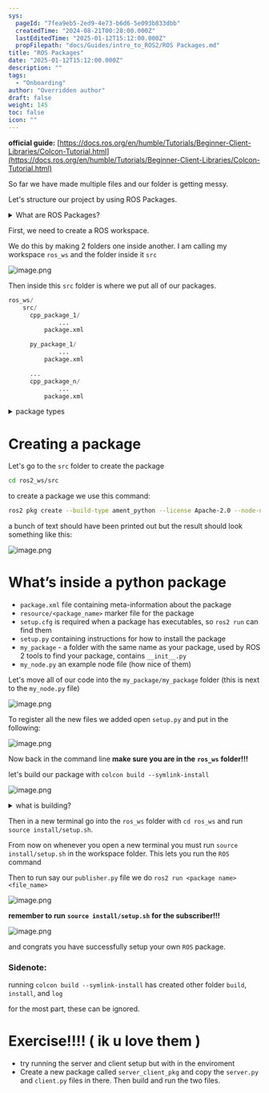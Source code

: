 ```yaml
---
sys:
  pageId: "7fea9eb5-2ed9-4e73-b6d6-5e093b833dbb"
  createdTime: "2024-08-21T00:28:00.000Z"
  lastEditedTime: "2025-01-12T15:12:00.000Z"
  propFilepath: "docs/Guides/intro_to_ROS2/ROS Packages.md"
title: "ROS Packages"
date: "2025-01-12T15:12:00.000Z"
description: ""
tags:
  - "Onboarding"
author: "Overridden author"
draft: false
weight: 145
toc: false
icon: ""
---
```


**official guide:** [https://docs.ros.org/en/humble/Tutorials/Beginner-Client-Libraries/Colcon-Tutorial.html](https://docs.ros.org/en/humble/Tutorials/Beginner-Client-Libraries/Colcon-Tutorial.html)

So far we have made multiple files and our folder is getting messy.

Let's structure our project by using ROS Packages.

<details>

<summary>What are ROS Packages?</summary>

ROS Packages are, as the name implies, packages of code that are highly sharable between ROS developers.

They consist of a folder, `package.xml` file, and source code

```python
      cpp_package_1/
		      ... imagine much code files here ..
          package.xml
```

</details>

First, we need to create a ROS workspace.

We do this by making 2 folders one inside another. I am calling my workspace `ros_ws` and the folder inside it `src`

![image.png](https://prod-files-secure.s3.us-west-2.amazonaws.com/d518164a-d88e-44d1-a4ee-3adb3bd8bce0/70706947-fd18-4537-a67b-e12946812d31/image.png?X-Amz-Algorithm=AWS4-HMAC-SHA256&X-Amz-Content-Sha256=UNSIGNED-PAYLOAD&X-Amz-Credential=ASIAZI2LB46624436KKR%2F20250216%2Fus-west-2%2Fs3%2Faws4_request&X-Amz-Date=20250216T150246Z&X-Amz-Expires=3600&X-Amz-Security-Token=IQoJb3JpZ2luX2VjEDQaCXVzLXdlc3QtMiJHMEUCIQCLlphYoMkB7T%2FdOQyqwNmtctjy6Y3bLEZB302xEI0zkgIgZzkaudDU6xbPbbk9oAWJUgyk4Nlwm6QF49J3kxzc6E4q%2FwMIXRAAGgw2Mzc0MjMxODM4MDUiDO%2FADYaJYZ3QXEpfCSrcAwh5FEF2%2FCo189VKGOfOhkAR6yiCDUrozvrSlhmHLm9zpy62Xe%2BmbU2icID1LZfP%2Bm1enRBbiB4kk59NdqUZaDIHanQmwUrMZNIO3gdntP75ourQawZlh7pRpjZfFwq5GLwc9jRcm0ydp8VQzr6u2Qg5clKqthgz2qlrLCcMMTt%2Bw2UMZqYMeL0e6U63eOs4jYnS52VmeeXjQhg%2B81Vmj8UuDfFEYPed8aNXXV1MfS8kqhSmcB3LGfuRHtiKbNvOQlHeFtiDur7iTXrl7VV270drdTHTAs6l65r8YblIithc7VP8EdREX2HSFzxFINBRHH6Ai%2F0ZlNIu68Dh5lUIOd0RZC5VBH7pzZvPp8ZDL9%2BMmhVFZZiy0lq3q0Rg6CgfhSh3Dpjx7a%2FcBVTzeAkT9zxpGcaa8ZQpcFmYiO6dtO6O6uM9iwvItE%2BLc23fPqXmJlbeKYelw28QjlpYF0vRF3LJ%2BJMzLYLxdpimhOxU2kTulp9%2BOGL2gYHjx6ywHakUN2IUSfskmyGcFnha9jLBP8V0kIFYPcSl6QggvcE4%2B6VrqnBX2t7UYY28M4NWIboHDOrxOcV6jYKa1pF3ElHqR3hkLVrGxSnCkHuP0fxbeNPD32EjvwWOiK3XhNp7MKabx70GOqUBGDP%2BZ0S2WtS8BmezVPYMBLdQEj41YvxSc76GUHtg06U1AMJEw7%2FupZK8ur2Ty37CuxcHDTOKdRKIQ8f0C0JpAPrph3cl2FmYQVTIzVgkHYBM6P78qcKl8WVH4yx47f2LzSS%2FJTRbLKmdFxNg%2BiwCLWmUNLjRzBs0f3GOQhBOMGxQmBUcHmT1HBVA8g3O%2BcwFdzBbVUke5x6soFfwo%2BJvtGaFLNH3&X-Amz-Signature=2687fd2abed03fe593ced88cb8205fa67ebf98f45b114e19f6b20a664e29f5cb&X-Amz-SignedHeaders=host&x-id=GetObject)

Then inside this `src` folder is where we put all of our packages.

```python
ros_ws/
    src/
      cpp_package_1/
		      ...
          package.xml

      py_package_1/
		      ...
          package.xml

      ...
      cpp_package_n/
		      ...
          package.xml

```

<details>

<summary>package types</summary>

packages can be either `C++` or python.

the intern file structure is different for each but for this guide we will stick to creating python packages

</details>

# Creating a package

Let's go to the `src` folder to create the package

```bash
cd ros2_ws/src
```

to create a package we use this command:

```bash
ros2 pkg create --build-type ament_python --license Apache-2.0 --node-name my_node my_package
```

a bunch of text should have been printed out but the result should look something like this:

![image.png](https://prod-files-secure.s3.us-west-2.amazonaws.com/d518164a-d88e-44d1-a4ee-3adb3bd8bce0/e6cf1e3f-8512-4a3e-b131-079f800bf3e8/image.png?X-Amz-Algorithm=AWS4-HMAC-SHA256&X-Amz-Content-Sha256=UNSIGNED-PAYLOAD&X-Amz-Credential=ASIAZI2LB46624436KKR%2F20250216%2Fus-west-2%2Fs3%2Faws4_request&X-Amz-Date=20250216T150246Z&X-Amz-Expires=3600&X-Amz-Security-Token=IQoJb3JpZ2luX2VjEDQaCXVzLXdlc3QtMiJHMEUCIQCLlphYoMkB7T%2FdOQyqwNmtctjy6Y3bLEZB302xEI0zkgIgZzkaudDU6xbPbbk9oAWJUgyk4Nlwm6QF49J3kxzc6E4q%2FwMIXRAAGgw2Mzc0MjMxODM4MDUiDO%2FADYaJYZ3QXEpfCSrcAwh5FEF2%2FCo189VKGOfOhkAR6yiCDUrozvrSlhmHLm9zpy62Xe%2BmbU2icID1LZfP%2Bm1enRBbiB4kk59NdqUZaDIHanQmwUrMZNIO3gdntP75ourQawZlh7pRpjZfFwq5GLwc9jRcm0ydp8VQzr6u2Qg5clKqthgz2qlrLCcMMTt%2Bw2UMZqYMeL0e6U63eOs4jYnS52VmeeXjQhg%2B81Vmj8UuDfFEYPed8aNXXV1MfS8kqhSmcB3LGfuRHtiKbNvOQlHeFtiDur7iTXrl7VV270drdTHTAs6l65r8YblIithc7VP8EdREX2HSFzxFINBRHH6Ai%2F0ZlNIu68Dh5lUIOd0RZC5VBH7pzZvPp8ZDL9%2BMmhVFZZiy0lq3q0Rg6CgfhSh3Dpjx7a%2FcBVTzeAkT9zxpGcaa8ZQpcFmYiO6dtO6O6uM9iwvItE%2BLc23fPqXmJlbeKYelw28QjlpYF0vRF3LJ%2BJMzLYLxdpimhOxU2kTulp9%2BOGL2gYHjx6ywHakUN2IUSfskmyGcFnha9jLBP8V0kIFYPcSl6QggvcE4%2B6VrqnBX2t7UYY28M4NWIboHDOrxOcV6jYKa1pF3ElHqR3hkLVrGxSnCkHuP0fxbeNPD32EjvwWOiK3XhNp7MKabx70GOqUBGDP%2BZ0S2WtS8BmezVPYMBLdQEj41YvxSc76GUHtg06U1AMJEw7%2FupZK8ur2Ty37CuxcHDTOKdRKIQ8f0C0JpAPrph3cl2FmYQVTIzVgkHYBM6P78qcKl8WVH4yx47f2LzSS%2FJTRbLKmdFxNg%2BiwCLWmUNLjRzBs0f3GOQhBOMGxQmBUcHmT1HBVA8g3O%2BcwFdzBbVUke5x6soFfwo%2BJvtGaFLNH3&X-Amz-Signature=864c48d1e654f9fec3c05761ff27c28e9732457ce7db7469d91399bc75deaddd&X-Amz-SignedHeaders=host&x-id=GetObject)

# What’s inside a python package

- `package.xml` file containing meta-information about the package
- `resource/<package_name>` marker file for the package
- `setup.cfg` is required when a package has executables, so `ros2 run` can find them
- `setup.py` containing instructions for how to install the package
- `my_package` - a folder with the same name as your package, used by ROS 2 tools to find your package, contains `__init__.py`
- `my_node.py` an example node file (how nice of them)

Let's move all of our code into the `my_package/my_package` folder (this is next to the `my_node.py` file)

![image.png](https://prod-files-secure.s3.us-west-2.amazonaws.com/d518164a-d88e-44d1-a4ee-3adb3bd8bce0/9ce58f11-0da9-4d3e-b86d-506a9685d378/image.png?X-Amz-Algorithm=AWS4-HMAC-SHA256&X-Amz-Content-Sha256=UNSIGNED-PAYLOAD&X-Amz-Credential=ASIAZI2LB46624436KKR%2F20250216%2Fus-west-2%2Fs3%2Faws4_request&X-Amz-Date=20250216T150246Z&X-Amz-Expires=3600&X-Amz-Security-Token=IQoJb3JpZ2luX2VjEDQaCXVzLXdlc3QtMiJHMEUCIQCLlphYoMkB7T%2FdOQyqwNmtctjy6Y3bLEZB302xEI0zkgIgZzkaudDU6xbPbbk9oAWJUgyk4Nlwm6QF49J3kxzc6E4q%2FwMIXRAAGgw2Mzc0MjMxODM4MDUiDO%2FADYaJYZ3QXEpfCSrcAwh5FEF2%2FCo189VKGOfOhkAR6yiCDUrozvrSlhmHLm9zpy62Xe%2BmbU2icID1LZfP%2Bm1enRBbiB4kk59NdqUZaDIHanQmwUrMZNIO3gdntP75ourQawZlh7pRpjZfFwq5GLwc9jRcm0ydp8VQzr6u2Qg5clKqthgz2qlrLCcMMTt%2Bw2UMZqYMeL0e6U63eOs4jYnS52VmeeXjQhg%2B81Vmj8UuDfFEYPed8aNXXV1MfS8kqhSmcB3LGfuRHtiKbNvOQlHeFtiDur7iTXrl7VV270drdTHTAs6l65r8YblIithc7VP8EdREX2HSFzxFINBRHH6Ai%2F0ZlNIu68Dh5lUIOd0RZC5VBH7pzZvPp8ZDL9%2BMmhVFZZiy0lq3q0Rg6CgfhSh3Dpjx7a%2FcBVTzeAkT9zxpGcaa8ZQpcFmYiO6dtO6O6uM9iwvItE%2BLc23fPqXmJlbeKYelw28QjlpYF0vRF3LJ%2BJMzLYLxdpimhOxU2kTulp9%2BOGL2gYHjx6ywHakUN2IUSfskmyGcFnha9jLBP8V0kIFYPcSl6QggvcE4%2B6VrqnBX2t7UYY28M4NWIboHDOrxOcV6jYKa1pF3ElHqR3hkLVrGxSnCkHuP0fxbeNPD32EjvwWOiK3XhNp7MKabx70GOqUBGDP%2BZ0S2WtS8BmezVPYMBLdQEj41YvxSc76GUHtg06U1AMJEw7%2FupZK8ur2Ty37CuxcHDTOKdRKIQ8f0C0JpAPrph3cl2FmYQVTIzVgkHYBM6P78qcKl8WVH4yx47f2LzSS%2FJTRbLKmdFxNg%2BiwCLWmUNLjRzBs0f3GOQhBOMGxQmBUcHmT1HBVA8g3O%2BcwFdzBbVUke5x6soFfwo%2BJvtGaFLNH3&X-Amz-Signature=f4857265c1b54ecae1e8d49771683d7d93983bbf103b1fe8abc17c883ff45bd2&X-Amz-SignedHeaders=host&x-id=GetObject)

To register all the new files we added open `setup.py` and put in the following:

![image.png](https://prod-files-secure.s3.us-west-2.amazonaws.com/d518164a-d88e-44d1-a4ee-3adb3bd8bce0/1cd7c262-4cae-4496-9d75-c178537d24a2/image.png?X-Amz-Algorithm=AWS4-HMAC-SHA256&X-Amz-Content-Sha256=UNSIGNED-PAYLOAD&X-Amz-Credential=ASIAZI2LB46624436KKR%2F20250216%2Fus-west-2%2Fs3%2Faws4_request&X-Amz-Date=20250216T150246Z&X-Amz-Expires=3600&X-Amz-Security-Token=IQoJb3JpZ2luX2VjEDQaCXVzLXdlc3QtMiJHMEUCIQCLlphYoMkB7T%2FdOQyqwNmtctjy6Y3bLEZB302xEI0zkgIgZzkaudDU6xbPbbk9oAWJUgyk4Nlwm6QF49J3kxzc6E4q%2FwMIXRAAGgw2Mzc0MjMxODM4MDUiDO%2FADYaJYZ3QXEpfCSrcAwh5FEF2%2FCo189VKGOfOhkAR6yiCDUrozvrSlhmHLm9zpy62Xe%2BmbU2icID1LZfP%2Bm1enRBbiB4kk59NdqUZaDIHanQmwUrMZNIO3gdntP75ourQawZlh7pRpjZfFwq5GLwc9jRcm0ydp8VQzr6u2Qg5clKqthgz2qlrLCcMMTt%2Bw2UMZqYMeL0e6U63eOs4jYnS52VmeeXjQhg%2B81Vmj8UuDfFEYPed8aNXXV1MfS8kqhSmcB3LGfuRHtiKbNvOQlHeFtiDur7iTXrl7VV270drdTHTAs6l65r8YblIithc7VP8EdREX2HSFzxFINBRHH6Ai%2F0ZlNIu68Dh5lUIOd0RZC5VBH7pzZvPp8ZDL9%2BMmhVFZZiy0lq3q0Rg6CgfhSh3Dpjx7a%2FcBVTzeAkT9zxpGcaa8ZQpcFmYiO6dtO6O6uM9iwvItE%2BLc23fPqXmJlbeKYelw28QjlpYF0vRF3LJ%2BJMzLYLxdpimhOxU2kTulp9%2BOGL2gYHjx6ywHakUN2IUSfskmyGcFnha9jLBP8V0kIFYPcSl6QggvcE4%2B6VrqnBX2t7UYY28M4NWIboHDOrxOcV6jYKa1pF3ElHqR3hkLVrGxSnCkHuP0fxbeNPD32EjvwWOiK3XhNp7MKabx70GOqUBGDP%2BZ0S2WtS8BmezVPYMBLdQEj41YvxSc76GUHtg06U1AMJEw7%2FupZK8ur2Ty37CuxcHDTOKdRKIQ8f0C0JpAPrph3cl2FmYQVTIzVgkHYBM6P78qcKl8WVH4yx47f2LzSS%2FJTRbLKmdFxNg%2BiwCLWmUNLjRzBs0f3GOQhBOMGxQmBUcHmT1HBVA8g3O%2BcwFdzBbVUke5x6soFfwo%2BJvtGaFLNH3&X-Amz-Signature=4621f85ab9462adbf18b42a68c053858ca46d0ab2c15e8bb4d2d949cc8568302&X-Amz-SignedHeaders=host&x-id=GetObject)

Now back in the command line **make sure you are in the** **`ros_ws`** **folder!!!**

let's build our package with `colcon build --symlink-install`

![image.png](https://prod-files-secure.s3.us-west-2.amazonaws.com/d518164a-d88e-44d1-a4ee-3adb3bd8bce0/2f2a0d27-b173-48fd-b189-5f5c0ce65619/image.png?X-Amz-Algorithm=AWS4-HMAC-SHA256&X-Amz-Content-Sha256=UNSIGNED-PAYLOAD&X-Amz-Credential=ASIAZI2LB46624436KKR%2F20250216%2Fus-west-2%2Fs3%2Faws4_request&X-Amz-Date=20250216T150246Z&X-Amz-Expires=3600&X-Amz-Security-Token=IQoJb3JpZ2luX2VjEDQaCXVzLXdlc3QtMiJHMEUCIQCLlphYoMkB7T%2FdOQyqwNmtctjy6Y3bLEZB302xEI0zkgIgZzkaudDU6xbPbbk9oAWJUgyk4Nlwm6QF49J3kxzc6E4q%2FwMIXRAAGgw2Mzc0MjMxODM4MDUiDO%2FADYaJYZ3QXEpfCSrcAwh5FEF2%2FCo189VKGOfOhkAR6yiCDUrozvrSlhmHLm9zpy62Xe%2BmbU2icID1LZfP%2Bm1enRBbiB4kk59NdqUZaDIHanQmwUrMZNIO3gdntP75ourQawZlh7pRpjZfFwq5GLwc9jRcm0ydp8VQzr6u2Qg5clKqthgz2qlrLCcMMTt%2Bw2UMZqYMeL0e6U63eOs4jYnS52VmeeXjQhg%2B81Vmj8UuDfFEYPed8aNXXV1MfS8kqhSmcB3LGfuRHtiKbNvOQlHeFtiDur7iTXrl7VV270drdTHTAs6l65r8YblIithc7VP8EdREX2HSFzxFINBRHH6Ai%2F0ZlNIu68Dh5lUIOd0RZC5VBH7pzZvPp8ZDL9%2BMmhVFZZiy0lq3q0Rg6CgfhSh3Dpjx7a%2FcBVTzeAkT9zxpGcaa8ZQpcFmYiO6dtO6O6uM9iwvItE%2BLc23fPqXmJlbeKYelw28QjlpYF0vRF3LJ%2BJMzLYLxdpimhOxU2kTulp9%2BOGL2gYHjx6ywHakUN2IUSfskmyGcFnha9jLBP8V0kIFYPcSl6QggvcE4%2B6VrqnBX2t7UYY28M4NWIboHDOrxOcV6jYKa1pF3ElHqR3hkLVrGxSnCkHuP0fxbeNPD32EjvwWOiK3XhNp7MKabx70GOqUBGDP%2BZ0S2WtS8BmezVPYMBLdQEj41YvxSc76GUHtg06U1AMJEw7%2FupZK8ur2Ty37CuxcHDTOKdRKIQ8f0C0JpAPrph3cl2FmYQVTIzVgkHYBM6P78qcKl8WVH4yx47f2LzSS%2FJTRbLKmdFxNg%2BiwCLWmUNLjRzBs0f3GOQhBOMGxQmBUcHmT1HBVA8g3O%2BcwFdzBbVUke5x6soFfwo%2BJvtGaFLNH3&X-Amz-Signature=d4568a5d7075479638f3a8b71220a80d1a3ab12a7ea576eeb3b6f3e99fd3be9e&X-Amz-SignedHeaders=host&x-id=GetObject)

<details>

<summary>what is building?</summary>

if you are a CS major at Rose-Hulman you will learn the answer to this in CSSE132

but TLDR; is it combines all the code files into one program that can be run easily 

</details>

Then in a new terminal go into the `ros_ws` folder with `cd ros_ws` and run `source install/setup.sh`. 

From now on whenever you open a new terminal you must run `source install/setup.sh` in the workspace folder. This lets you run the `ROS` command

Then to run say our `publisher.py` file we do `ros2 run <package name> <file_name>`

![image.png](https://prod-files-secure.s3.us-west-2.amazonaws.com/d518164a-d88e-44d1-a4ee-3adb3bd8bce0/4f4b1219-3a44-4632-aa0a-ce3471699f59/image.png?X-Amz-Algorithm=AWS4-HMAC-SHA256&X-Amz-Content-Sha256=UNSIGNED-PAYLOAD&X-Amz-Credential=ASIAZI2LB46624436KKR%2F20250216%2Fus-west-2%2Fs3%2Faws4_request&X-Amz-Date=20250216T150246Z&X-Amz-Expires=3600&X-Amz-Security-Token=IQoJb3JpZ2luX2VjEDQaCXVzLXdlc3QtMiJHMEUCIQCLlphYoMkB7T%2FdOQyqwNmtctjy6Y3bLEZB302xEI0zkgIgZzkaudDU6xbPbbk9oAWJUgyk4Nlwm6QF49J3kxzc6E4q%2FwMIXRAAGgw2Mzc0MjMxODM4MDUiDO%2FADYaJYZ3QXEpfCSrcAwh5FEF2%2FCo189VKGOfOhkAR6yiCDUrozvrSlhmHLm9zpy62Xe%2BmbU2icID1LZfP%2Bm1enRBbiB4kk59NdqUZaDIHanQmwUrMZNIO3gdntP75ourQawZlh7pRpjZfFwq5GLwc9jRcm0ydp8VQzr6u2Qg5clKqthgz2qlrLCcMMTt%2Bw2UMZqYMeL0e6U63eOs4jYnS52VmeeXjQhg%2B81Vmj8UuDfFEYPed8aNXXV1MfS8kqhSmcB3LGfuRHtiKbNvOQlHeFtiDur7iTXrl7VV270drdTHTAs6l65r8YblIithc7VP8EdREX2HSFzxFINBRHH6Ai%2F0ZlNIu68Dh5lUIOd0RZC5VBH7pzZvPp8ZDL9%2BMmhVFZZiy0lq3q0Rg6CgfhSh3Dpjx7a%2FcBVTzeAkT9zxpGcaa8ZQpcFmYiO6dtO6O6uM9iwvItE%2BLc23fPqXmJlbeKYelw28QjlpYF0vRF3LJ%2BJMzLYLxdpimhOxU2kTulp9%2BOGL2gYHjx6ywHakUN2IUSfskmyGcFnha9jLBP8V0kIFYPcSl6QggvcE4%2B6VrqnBX2t7UYY28M4NWIboHDOrxOcV6jYKa1pF3ElHqR3hkLVrGxSnCkHuP0fxbeNPD32EjvwWOiK3XhNp7MKabx70GOqUBGDP%2BZ0S2WtS8BmezVPYMBLdQEj41YvxSc76GUHtg06U1AMJEw7%2FupZK8ur2Ty37CuxcHDTOKdRKIQ8f0C0JpAPrph3cl2FmYQVTIzVgkHYBM6P78qcKl8WVH4yx47f2LzSS%2FJTRbLKmdFxNg%2BiwCLWmUNLjRzBs0f3GOQhBOMGxQmBUcHmT1HBVA8g3O%2BcwFdzBbVUke5x6soFfwo%2BJvtGaFLNH3&X-Amz-Signature=ba4f16183db65246b21fa71a262bec626533f19bc269007495bc544cc02f731e&X-Amz-SignedHeaders=host&x-id=GetObject)

**remember to run** **`source install/setup.sh`** **for the subscriber!!!**

![image.png](https://prod-files-secure.s3.us-west-2.amazonaws.com/d518164a-d88e-44d1-a4ee-3adb3bd8bce0/02121119-dad4-49ec-8356-c956108b4243/image.png?X-Amz-Algorithm=AWS4-HMAC-SHA256&X-Amz-Content-Sha256=UNSIGNED-PAYLOAD&X-Amz-Credential=ASIAZI2LB46624436KKR%2F20250216%2Fus-west-2%2Fs3%2Faws4_request&X-Amz-Date=20250216T150246Z&X-Amz-Expires=3600&X-Amz-Security-Token=IQoJb3JpZ2luX2VjEDQaCXVzLXdlc3QtMiJHMEUCIQCLlphYoMkB7T%2FdOQyqwNmtctjy6Y3bLEZB302xEI0zkgIgZzkaudDU6xbPbbk9oAWJUgyk4Nlwm6QF49J3kxzc6E4q%2FwMIXRAAGgw2Mzc0MjMxODM4MDUiDO%2FADYaJYZ3QXEpfCSrcAwh5FEF2%2FCo189VKGOfOhkAR6yiCDUrozvrSlhmHLm9zpy62Xe%2BmbU2icID1LZfP%2Bm1enRBbiB4kk59NdqUZaDIHanQmwUrMZNIO3gdntP75ourQawZlh7pRpjZfFwq5GLwc9jRcm0ydp8VQzr6u2Qg5clKqthgz2qlrLCcMMTt%2Bw2UMZqYMeL0e6U63eOs4jYnS52VmeeXjQhg%2B81Vmj8UuDfFEYPed8aNXXV1MfS8kqhSmcB3LGfuRHtiKbNvOQlHeFtiDur7iTXrl7VV270drdTHTAs6l65r8YblIithc7VP8EdREX2HSFzxFINBRHH6Ai%2F0ZlNIu68Dh5lUIOd0RZC5VBH7pzZvPp8ZDL9%2BMmhVFZZiy0lq3q0Rg6CgfhSh3Dpjx7a%2FcBVTzeAkT9zxpGcaa8ZQpcFmYiO6dtO6O6uM9iwvItE%2BLc23fPqXmJlbeKYelw28QjlpYF0vRF3LJ%2BJMzLYLxdpimhOxU2kTulp9%2BOGL2gYHjx6ywHakUN2IUSfskmyGcFnha9jLBP8V0kIFYPcSl6QggvcE4%2B6VrqnBX2t7UYY28M4NWIboHDOrxOcV6jYKa1pF3ElHqR3hkLVrGxSnCkHuP0fxbeNPD32EjvwWOiK3XhNp7MKabx70GOqUBGDP%2BZ0S2WtS8BmezVPYMBLdQEj41YvxSc76GUHtg06U1AMJEw7%2FupZK8ur2Ty37CuxcHDTOKdRKIQ8f0C0JpAPrph3cl2FmYQVTIzVgkHYBM6P78qcKl8WVH4yx47f2LzSS%2FJTRbLKmdFxNg%2BiwCLWmUNLjRzBs0f3GOQhBOMGxQmBUcHmT1HBVA8g3O%2BcwFdzBbVUke5x6soFfwo%2BJvtGaFLNH3&X-Amz-Signature=ce059f22750bf7ac0631b3cbd57cd3bff9bb9a1b77bf960b5c09a8b848980f35&X-Amz-SignedHeaders=host&x-id=GetObject)

and congrats you have successfully setup your own `ROS` package.

### Sidenote:

running `colcon build --symlink-install` has created other folder `build`, `install`, and `log`

for the most part, these can be ignored.

# Exercise!!!! ( ik u love them )

- try running the server and client setup but with in the enviroment
- Create a new package called `server_client_pkg` and copy the `server.py` and `client.py` files in there. Then build and run the two files.
